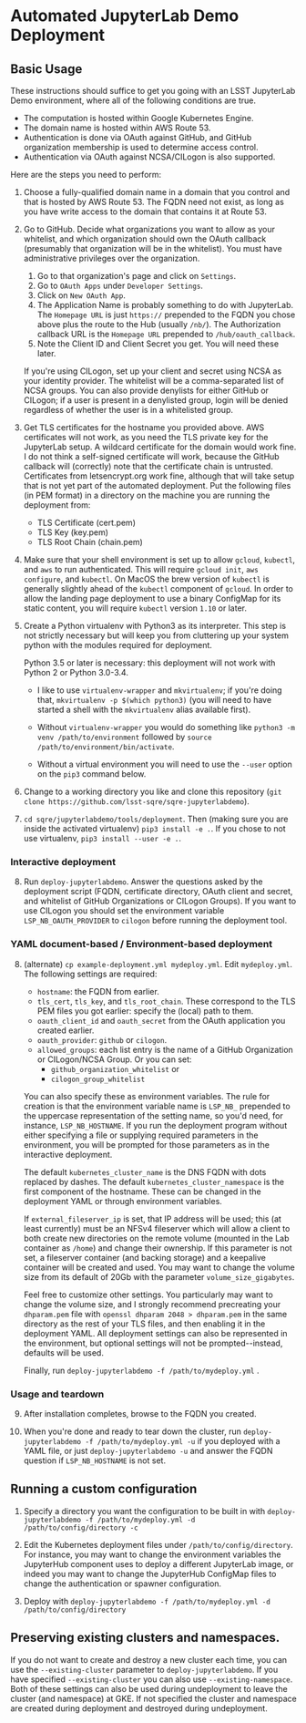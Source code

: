 # Automated JupyterLab Demo Deployment

## Basic Usage

These instructions should suffice to get you going with an LSST
JupyterLab Demo environment, where all of the following conditions are
true.

- The computation is hosted within Google Kubernetes Engine.
- The domain name is hosted within AWS Route 53.
- Authentication is done via OAuth against GitHub, and GitHub
  organization membership is used to determine access control.
- Authentication via OAuth against NCSA/CILogon is also supported.

Here are the steps you need to perform:

1. Choose a fully-qualified domain name in a domain that you control and
   that is hosted by AWS Route 53.  The FQDN need not exist, as long as
   you have write access to the domain that contains it at Route 53.

2. Go to GitHub.  Decide what organizations you want to allow as your
   whitelist, and which organization should own the OAuth callback
   (presumably that organization will be in the whitelist).  You must
   have administrative privileges over the organization.
   
    1. Go to that organization's page and click on `Settings`.
    2. Go to `OAuth Apps` under `Developer Settings`.
	3. Click on `New OAuth App`.
	4. The Application Name is probably something to do with
       JupyterLab.  The `Homepage URL` is just `https://` prepended to the
       FQDN you chose above plus the route to the Hub (usually `/nb/`).
	   The Authorization callback URL is the `Homepage URL` prepended to
       `/hub/oauth_callback`. 
    5. Note the Client ID and Client Secret you get.  You will need
       these later.
	   
	If you're using CILogon, set up your client and secret using NCSA as
    your identity provider.  The whitelist will be a comma-separated
	list of NCSA groups.  You can also provide denylists for either
    GitHub or CILogon; if a user is present in a denylisted group,
    login will be denied regardless of whether the user is in a
    whitelisted group.

3. Get TLS certificates for the hostname you provided above.  AWS
   certificates will not work, as you need the TLS private key for the
   JupyterLab setup.  A wildcard certificate for the domain would work
   fine.  I do not think a self-signed certificate will work, because
   the GitHub callback will (correctly) note that the certificate chain
   is untrusted.  Certificates from letsencrypt.org work fine, although
   that will take setup that is not yet part of the automated
   deployment.  Put the following files (in PEM format) in a directory
   on the machine you are running the deployment from:
   
    - TLS Certificate (cert.pem)
	- TLS Key (key.pem)
	- TLS Root Chain (chain.pem)
	   
4. Make sure that your shell environment is set up to allow `gcloud`,
   `kubectl`, and `aws` to run authenticated.  This will require `gcloud
   init`, `aws configure`, and `kubectl`.  On MacOS the brew version of
   `kubectl` is generally slightly ahead of the `kubectl` component of
   `gcloud`.  In order to allow the landing page deployment to use a
   binary ConfigMap for its static content, you will require `kubectl`
   version `1.10` or later.

5. Create a Python virtualenv with Python3 as its interpreter.  This
   step is not strictly necessary but will keep you from cluttering up
   your system python with the modules required for deployment.
   
   Python 3.5 or later is necessary: this deployment will not work with
   Python 2 or Python 3.0-3.4.

    - I like to use `virtualenv-wrapper` and `mkvirtualenv`; if you're
   doing that, `mkvirtualenv -p $(which python3)` (you will need to have
   started a shell with the `mkvirtualenv` alias available first).
   
   - Without `virtualenv-wrapper` you would do something like `python3
   -m venv /path/to/environment` followed by `source
   /path/to/environment/bin/activate`.

    - Without a virtual environment you will need to use the `--user`
    option on the `pip3` command below.

6. Change to a working directory you like and clone this repository
   (`git clone https://github.com/lsst-sqre/sqre-jupyterlabdemo`).
   
7. `cd sqre/jupyterlabdemo/tools/deployment`.  Then (making sure you are
   inside the activated virtualenv) `pip3 install -e .`.  If you chose
   to not use virtualenv, `pip3 install --user -e .`.

### Interactive deployment

8. Run `deploy-jupyterlabdemo`.  Answer the questions asked by the
deployment script (FQDN, certificate directory, OAuth client and secret,
and whitelist of GitHub Organizations or CILogon Groups).  If you want to
use CILogon you should set the environment variable
`LSP_NB_OAUTH_PROVIDER` to `cilogon` before running the deployment tool.


### YAML document-based / Environment-based deployment

8. (alternate) `cp example-deployment.yml mydeploy.yml`.  Edit
    `mydeploy.yml`. The following settings are required:
    - `hostname`: the FQDN from earlier.
    - `tls_cert`, `tls_key`, and `tls_root_chain`.  These correspond to
      the TLS PEM files you got earlier: specify the (local) path to
      them.
    - `oauth_client_id` and `oauth_secret` from the OAuth
      application you created earlier.
	- `oauth_provider`: `github` or `cilogon`.
	- `allowed_groups`: each list entry is the name of a GitHub
      Organization or CILogon/NCSA Group.  Or you can set:
        - `github_organization_whitelist` or
        - `cilogon_group_whitelist`
	  
   You can also specify these as environment variables.  The rule for
   creation is that the environment variable name is `LSP_NB_` prepended to
   the uppercase representation of the setting name, so you'd need, for
   instance, `LSP_NB_HOSTNAME`.  If you run the deployment
   program without either specifying a file or supplying required
   parameters in the environment, you will be prompted for those
   parameters as in the interactive deployment.
   
   The default `kubernetes_cluster_name` is the DNS FQDN with dots
   replaced by dashes.  The default `kubernetes_cluster_namespace` is
   the first component of the hostname.  These can be changed in the
   deployment YAML or through environment variables.

   If `external_fileserver_ip` is set, that IP address will be used;
   this (at least currently) must be an NFSv4 fileserver which will
   allow a client to both create new directories on the remote volume
   (mounted in the Lab container as `/home`) and change their
   ownership.  If this parameter is not set, a fileserver container (and
   backing storage) and a keepalive container will be created and
   used.  You may want to change the volume size from its default of
   20Gb with the parameter `volume_size_gigabytes`.

   Feel free to customize other settings.  You particularly may want to
   change the volume size, and I strongly recommend precreating your
   `dhparam.pem` file with `openssl dhparam 2048 > dhparam.pem` in the
   same directory as the rest of your TLS files, and then enabling it in
   the deployment YAML.  All deployment settings can also be represented
   in the environment, but optional settings will not be
   prompted--instead, defaults will be used.

   Finally, run `deploy-jupyterlabdemo -f /path/to/mydeploy.yml` .

### Usage and teardown

9. After installation completes, browse to the FQDN you created.

10. When you're done and ready to tear down the cluster, run
    `deploy-jupyterlabdemo -f /path/to/mydeploy.yml -u` if you deployed
    with a YAML file, or just `deploy-jupyterlabdemo -u` and answer the
	FQDN question if `LSP_NB_HOSTNAME` is not set.

## Running a custom configuration

1. Specify a directory you want the configuration to be built in with
   `deploy-jupyterlabdemo -f /path/to/mydeploy.yml -d
   /path/to/config/directory -c`
   
2. Edit the Kubernetes deployment files under
   `/path/to/config/directory`.  For instance, you may want to change
   the environment variables the JupyterHub component uses to deploy a
   different JupyterLab image, or indeed you may want to change the
   JupyterHub ConfigMap files to change the authentication or spawner
   configuration.
   
3. Deploy with `deploy-jupyterlabdemo -f /path/to/mydeploy.yml -d
   /path/to/config/directory`
   
## Preserving existing clusters and namespaces.

If you do not want to create and destroy a new cluster each time, you
can use the `--existing-cluster` parameter to `deploy-jupyterlabdemo`.
If you have specified `--existing-cluster` you can also use
`--existing-namespace`.  Both of these settings can also be used during
undeployment to leave the cluster (and namespace) at GKE.  If not
specified the cluster and namespace are created during deployment and
destroyed during undeployment.

   
